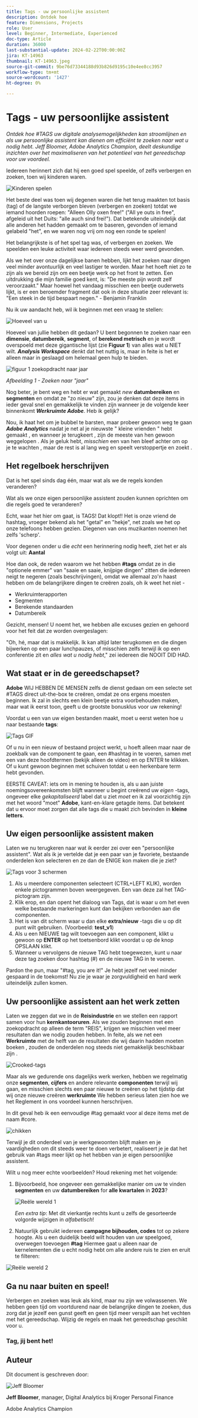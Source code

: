 ```yaml
---
title: Tags - uw persoonlijke assistent
description: Ontdek hoe
feature: Dimensions, Projects
role: User
level: Beginner, Intermediate, Experienced
doc-type: Article
duration: 36000
last-substantial-update: 2024-02-22T00:00:00Z
jira: KT-14963
thumbnail: KT-14963.jpeg
source-git-commit: 9be76d73344188d93b826d9195c10e4ee8cc3957
workflow-type: tm+mt
source-wordcount: '1427'
ht-degree: 0%

---
```



# Tags - uw persoonlijke assistent

_Ontdek hoe #TAGS uw digitale analysemogelijkheden kan stroomlijnen en als uw persoonlijke assistent kan dienen om efficiënt te zoeken naar wat u nodig hebt. Jeff Bloomer, Adobe Analytics Champion, deelt deskundige inzichten over het maximaliseren van het potentieel van het gereedschap voor uw voordeel._

Iedereen herinnert zich dat hij een goed spel speelde, of zelfs verbergen en zoeken, toen wij kinderen waren.

![Kinderen spelen](assets/kids-playing2.jpeg)

Het beste deel was toen wij degenen waren die het terug maakten tot basis (tag) of de langste verborgen bleven (verbergen en zoeken) totdat we iemand hoorden roepen: &quot;Alleen Olly oxen free!&quot; (&quot;All ye outs in free&quot;, afgeleid uit het Duits: &quot;alle auch sind frei!&quot;).  Dat betekende uiteindelijk dat alle anderen het hadden gemaakt om te baseren, gevonden of iemand gelabeld &quot;het&quot;, en we waren nog vrij om nog een ronde te spelen!

Het belangrijkste is of het spel tag was, of verbergen en zoeken. We speelden een leuke activiteit waar iedereen steeds weer werd gevonden.

Als we het over onze dagelijkse banen hebben, lijkt het zoeken naar dingen veel minder avontuurlijk en veel lastiger te worden. Maar het hoeft niet zo te zijn als we bereid zijn om een beetje werk op het front te zetten.  Een uitdrukking die mijn familie goed kent, is: &quot;De meeste pijn wordt zelf veroorzaakt.&quot; Maar hoewel het vandaag misschien een beetje ouderwets lijkt, is er een beroemder fragment dat ook in deze situatie zeer relevant is: &quot;Een steek in de tijd bespaart negen.&quot; - Benjamin Franklin

Nu ik uw aandacht heb, wil ik beginnen met een vraag te stellen:


![Hoeveel van u](assets/how-many-of-you.jpg)

Hoeveel van jullie hebben dit gedaan?  U bent begonnen te zoeken naar een **dimensie**, **datumbereik**, **segment**, of **berekend metrisch** en je wordt overspoeld met deze gigantische lijst (zie **Figuur 1**) van alles wat u NIET wilt.  ***Analysis Workspace*** denkt dat het nuttig is, maar in feite is het er alleen maar in geslaagd om helemaal geen hulp te bieden.

![figuur 1 zoekopdracht naar jaar](assets/tags-example-year.jpg)

*Afbeelding 1 - Zoeken naar &quot;jaar&quot;*

Nog beter, je bent weg en hebt er wat gemaakt *new* **datumbereiken** en **segmenten** en omdat ze &quot;zo nieuw&quot; zijn, zou je denken dat deze items in ieder geval snel en gemakkelijk te vinden zijn wanneer je de volgende keer binnenkomt ***Werkruimte Adobe***. Heb ik gelijk?

Nou, ik haat het om je bubbel te barsten, maar probeer gewoon weg te gaan ***Adobe Analytics*** nadat je net al je nieuwste &quot; kleine vrienden &quot; hebt gemaakt , en wanneer je terugkeert , zijn de meeste van hen gewoon weggelopen .  Als je geluk hebt, *misschien* een van hen bleef achter om op je te wachten , maar de rest is al lang weg en speelt verstoppertje en zoekt .

## Het regelboek herschrijven

Dat is het spel sinds dag één, maar wat als we de regels konden veranderen?

Wat als we onze eigen persoonlijke assistent zouden kunnen oprichten om die regels goed te veranderen?

Echt, waar het hier om gaat, is TAGS!  Dat klopt!!  Het is onze vriend de hashtag, vroeger bekend als het &quot;getal&quot; en &quot;hekje&quot;, net zoals we het op onze telefoons hebben gezien.  Diegenen van ons muzikanten noemen het zelfs &#39;scherp&#39;.

Voor degenen onder u die *echt* een herinnering nodig heeft, ziet het er als volgt uit: **Aantal**

Hoe dan ook, de reden waarom we het hebben **#tags** omdat ze in die &quot;optionele emmer&quot; van &quot;saaie en saaie, knijpige dingen&quot; zitten die iedereen neigt te negeren (zoals beschrijvingen), omdat we allemaal zo&#39;n haast hebben om de belangrijkere dingen te creëren zoals, oh ik weet het niet -

- Werkruimterapporten
- Segmenten
- Berekende standaarden
- Datumbereik

Gezicht, mensen!  U noemt het, we hebben alle excuses gezien en gehoord voor het feit dat ze worden overgeslagen:

&quot;Oh, hé, maar dat is makkelijk.  Ik kan altijd later terugkomen en die dingen bijwerken op een paar lunchpauzes, of misschien zelfs terwijl ik op een conferentie zit en *alles wat u nodig hebt*,&quot; zei iedereen die NOOIT DID HAD.

## Wat staat er in de gereedschapset?

**Adobe** WIJ HEBBEN DE MENSEN zelfs de dienst gedaan om een selecte set #TAGS direct uit-the-box te creëren, omdat ze ons ergens moesten beginnen.  Ik zal in slechts een klein beetje extra voorbehouden maken, maar wat ik eerst toon, geeft u de grootste bonusklus voor uw rekening!

Voordat u een van uw eigen bestanden maakt, moet u eerst weten hoe u naar bestaande **tags**:

![Tags GIF](assets/tags-gif.gif)

Of u nu in een nieuw of bestaand project werkt, u hoeft alleen maar naar de zoekbalk van de component te gaan, een #hashtag in te voeren, samen met een van deze hoofdtermen (bekijk alleen de video) en op ENTER te klikken. Of u kunt gewoon beginnen met schuiven totdat u een herkenbare term hebt gevonden.

EERSTE CAVEAT: iets om in mening te houden is, als u aan juiste noemingsovereenkomsten blijft wanneer u begint creërend uw *eigen* -tags, ongeveer elke *gekapitaliseerd* label dat u ziet *moet* en ik zal voorzichtig zijn met het woord &quot;moet&quot; **Adobe**, kant-en-klare getagde items.  Dat betekent dat u ervoor moet zorgen dat alle tags die u maakt zich bevinden in **kleine letters**.

## Uw eigen persoonlijke assistent maken

Laten we nu terugkeren naar wat ik eerder zei over een &quot;persoonlijke assistent&quot;.  Wat als ik je vertelde dat je een paar van je favoriete, bestaande onderdelen kon selecteren en ze dan de ENIGE kon maken die je ziet?

![Tags voor 3 schermen](assets/3-screens-tags.jpg)


1. Als u meerdere componenten selecteert (CTRL+LEFT KLIK), worden enkele pictogrammen boven weergegeven.  Een van deze zal het TAG-pictogram zijn.
1. Klik erop, en dan opent het dialoog van Tags, dat is waar u om het even welke bestaande markeringen kunt dan bekijken verbonden aan die componenten.
1. Het is van dit scherm waar u dan elke **extra/nieuw** -tags die u op dit punt wilt gebruiken.  (Voorbeeld: **test\_v1**)
1. Als u een NIEUWE tag wilt toevoegen aan een component, klikt u gewoon op **ENTER** op het toetsenbord klikt voordat u op de knop OPSLAAN klikt.
1. Wanneer u vervolgens de nieuwe TAG hebt toegewezen, kunt u naar deze tag zoeken door hashtag (#) en de nieuwe TAG in te voeren.

Pardon the pun, maar &quot;#tag, you are it!&quot;  Je hebt jezelf net veel minder gespaard in de toekomst!  Nu zie je waar je zorgvuldigheid en hard werk uiteindelijk zullen komen.

## Uw persoonlijke assistent aan het werk zetten

Laten we zeggen dat we in de **Reisindustrie** en we stellen een rapport samen voor hun **kernkantooruren**.  Als we zouden beginnen met een zoekopdracht op alleen de term &quot;REIS&quot;, krijgen we misschien veel meer resultaten dan we nodig zouden hebben.  In feite, als we net een **Werkruimte** met de helft van de resultaten die wij daarin hadden moeten boeken , zouden de onderdelen nog steeds niet gemakkelijk beschikbaar zijn .

![Crooked-tags](assets/tags-example-travel.jpg)

Maar als we gedurende ons dagelijks werk werken, hebben we regelmatig onze **segmenten**, **cijfers** en andere relevante **componenten** terwijl wij gaan, en misschien slechts een paar nieuwe te creëren op het tijdstip dat wij onze nieuwe creëren **werkruimte** We hebben serieus laten zien hoe we het Reglement in ons voordeel kunnen herschrijven.

In dit geval heb ik een eenvoudige #tag gemaakt voor al deze items met de naam #core.

![chikken](assets/cha-ching.png)

Terwijl je dit onderdeel van je werkgewoonten blijft maken en je vaardigheden om dit steeds weer te doen verbetert, realiseert je je dat het gebruik van #tags meer lijkt op het hebben van je eigen persoonlijke assistent.

Wilt u nog meer echte voorbeelden? Houd rekening met het volgende:

1. Bijvoorbeeld, hoe ongeveer een gemakkelijke manier om uw te vinden **segmenten** en uw **datumbereiken** for **alle kwartalen** in **2023**?

   ![Reële wereld 1](assets/real-world-1.png)

   *Een extra tip*: Met dit vierkantje rechts kunt u zelfs de gesorteerde volgorde wijzigen in *alfabetisch*!


1. Natuurlijk gebruikt iedereen **campagne bijhouden, codes** tot op zekere hoogte.  Als u een duidelijk beeld wilt houden van *uw* speelgoed, overwegen toevoegen **#tag** Hiermee gaat u alleen naar de kernelementen die u echt nodig hebt om alle andere ruis te zien en eruit te filteren:

![Reële wereld 2](assets/real-world-2.png)

## Ga nu naar buiten en speel!

Verbergen en zoeken was leuk als kind, maar nu zijn we volwassenen.  We hebben geen tijd om voortdurend naar de belangrijke dingen te zoeken, dus zorg dat je jezelf een gunst geeft en geen tijd meer verspilt aan het vechten met het gereedschap.  Wijzig de regels en maak het gereedschap geschikt voor u.

### Tag, jij bent het!


## Auteur

Dit document is geschreven door:

![Jeff Bloomer](assets/jeff-bloomer.png)

**Jeff Bloomer**, manager, Digital Analytics bij Kroger Personal Finance

Adobe Analytics Champion







